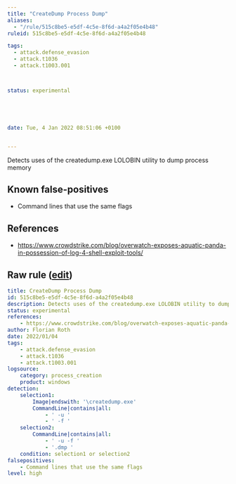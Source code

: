 ```yaml
---
title: "CreateDump Process Dump"
aliases:
  - "/rule/515c8be5-e5df-4c5e-8f6d-a4a2f05e4b48"
ruleid: 515c8be5-e5df-4c5e-8f6d-a4a2f05e4b48

tags:
  - attack.defense_evasion
  - attack.t1036
  - attack.t1003.001



status: experimental





date: Tue, 4 Jan 2022 08:51:06 +0100


---
```


Detects uses of the createdump.exe LOLOBIN utility to dump process memory

<!--more-->


## Known false-positives

* Command lines that use the same flags



## References

* https://www.crowdstrike.com/blog/overwatch-exposes-aquatic-panda-in-possession-of-log-4-shell-exploit-tools/


## Raw rule ([edit](https://github.com/SigmaHQ/sigma/edit/master/rules/windows/process_creation/proc_creation_win_proc_dump_createdump.yml))
```yaml
title: CreateDump Process Dump
id: 515c8be5-e5df-4c5e-8f6d-a4a2f05e4b48
description: Detects uses of the createdump.exe LOLOBIN utility to dump process memory 
status: experimental
references:
    - https://www.crowdstrike.com/blog/overwatch-exposes-aquatic-panda-in-possession-of-log-4-shell-exploit-tools/
author: Florian Roth
date: 2022/01/04
tags:
    - attack.defense_evasion
    - attack.t1036
    - attack.t1003.001
logsource:
    category: process_creation
    product: windows
detection:
    selection1:
        Image|endswith: '\createdump.exe'
        CommandLine|contains|all:
            - ' -u '
            - ' -f '
    selection2:
        CommandLine|contains|all:
            - ' -u -f '
            - '.dmp '
    condition: selection1 or selection2
falsepositives:
    - Command lines that use the same flags
level: high

```

